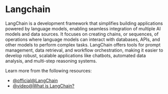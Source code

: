 # Langchain

LangChain is a development framework that simplifies building applications powered by language models, enabling seamless integration of multiple AI models and data sources. It focuses on creating chains, or sequences, of operations where language models can interact with databases, APIs, and other models to perform complex tasks. LangChain offers tools for prompt management, data retrieval, and workflow orchestration, making it easier to develop robust, scalable applications like chatbots, automated data analysis, and multi-step reasoning systems.

Learn more from the following resources:

- [@official@LangChain](https://www.langchain.com/)
- [@video@What is LangChain?](https://www.youtube.com/watch?v=1bUy-1hGZpI)
